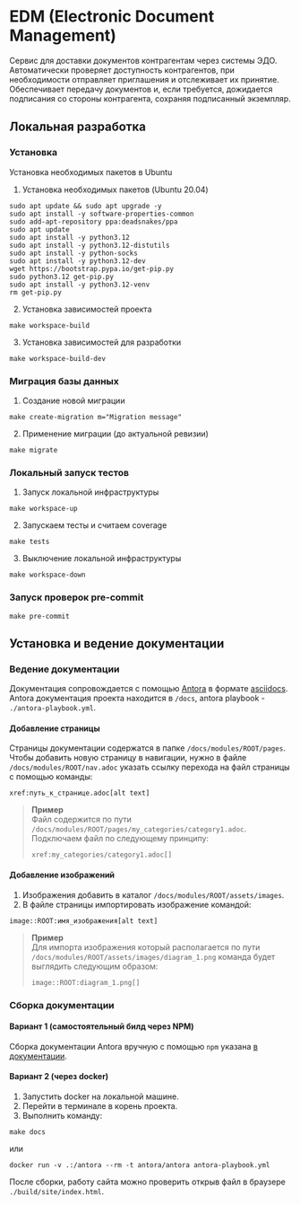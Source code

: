 # EDM (Electronic Document Management)

Сервис для доставки документов контрагентам через системы ЭДО. Автоматически проверяет доступность контрагентов, при необходимости отправляет приглашения и отслеживает их принятие. Обеспечивает передачу документов и, если требуется, дожидается подписания со стороны контрагента, сохраняя подписанный экземпляр.

## Локальная разработка

### Установка

Установка необходимых пакетов в Ubuntu

1. Установка необходимых пакетов (Ubuntu 20.04)

```shell
sudo apt update && sudo apt upgrade -y
sudo apt install -y software-properties-common
sudo add-apt-repository ppa:deadsnakes/ppa
sudo apt update
sudo apt install -y python3.12
sudo apt install -y python3.12-distutils
sudo apt install -y python-socks
sudo apt install -y python3.12-dev
wget https://bootstrap.pypa.io/get-pip.py
sudo python3.12 get-pip.py
sudo apt install -y python3.12-venv
rm get-pip.py
```

2. Установка зависимостей проекта

```shell
make workspace-build
```

3. Установка зависимостей для разработки

```shell
make workspace-build-dev
```

### Миграция базы данных

1. Создание новой миграции

```shell
make create-migration m="Migration message"
```

2. Применение миграции (до актуальной ревизии)

```shell
make migrate
```

### Локальный запуск тестов

1. Запуск локальной инфраструктуры

```shell
make workspace-up
```

2. Запускаем тесты и считаем coverage

```shell
make tests
```

3. Выключение локальной инфраструктуры

```shell
make workspace-down
```

### Запуск проверок pre-commit

```shell
make pre-commit
```

## Установка и ведение документации

### Ведение документации
Документация сопровождается с помощью [Antora](https://docs.antora.org/antora/latest/) в формате [asciidocs](https://docs.asciidoctor.org/asciidoc/latest/).<br>
Antora документация проекта находится в `/docs`, antora playbook - `./antora-playbook.yml`.
#### Добавление страницы
Страницы документации содержатся в папке `/docs/modules/ROOT/pages`. Чтобы добавить новую страницу в навигации, нужно в файле `/docs/modules/ROOT/nav.adoc`
указать ссылку перехода на файл страницы с помощью команды:
```asciidoc
xref:путь_к_странице.adoc[alt text]
```
> **Пример** <br>
> Файл содержится по пути `/docs/modules/ROOT/pages/my_categories/category1.adoc`. Подключаем файл по следующему принципу:
> ```asciidoc
> xref:my_categories/category1.adoc[]
> ```
#### Добавление изображений
1) Изображения добавить в каталог `/docs/modules/ROOT/assets/images`.
2) В файле страницы импортировать изображение командой:
```asciidoc
image::ROOT:имя_изображения[alt text]
```
> **Пример** <br>
> Для импорта изображения который располагается по пути `/docs/modules/ROOT/assets/images/diagram_1.png` команда будет выглядить следующим образом:
> ```asciidoc
> image::ROOT:diagram_1.png[]
> ```
### Сборка документации
#### Вариант 1 (самостоятельный билд через NPM)
Сборка документации Antora вручную с помощью `npm` указана [в документации](https://docs.antora.org/antora/latest/install-and-run-quickstart/).
#### Вариант 2 (через docker)
1) Запустить docker на локальной машине.
2) Перейти в терминале в корень проекта.
3) Выполнить команду:
```commandline
make docs
```
или
```commandline
docker run -v .:/antora --rm -t antora/antora antora-playbook.yml
```

После сборки, работу сайта можно проверить открыв файл в браузере `./build/site/index.html`.
